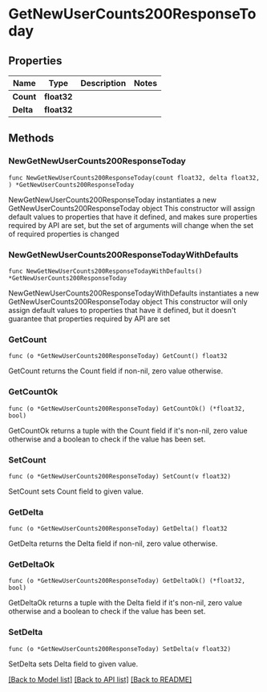 # GetNewUserCounts200ResponseToday

## Properties

Name | Type | Description | Notes
------------ | ------------- | ------------- | -------------
**Count** | **float32** |  | 
**Delta** | **float32** |  | 

## Methods

### NewGetNewUserCounts200ResponseToday

`func NewGetNewUserCounts200ResponseToday(count float32, delta float32, ) *GetNewUserCounts200ResponseToday`

NewGetNewUserCounts200ResponseToday instantiates a new GetNewUserCounts200ResponseToday object
This constructor will assign default values to properties that have it defined,
and makes sure properties required by API are set, but the set of arguments
will change when the set of required properties is changed

### NewGetNewUserCounts200ResponseTodayWithDefaults

`func NewGetNewUserCounts200ResponseTodayWithDefaults() *GetNewUserCounts200ResponseToday`

NewGetNewUserCounts200ResponseTodayWithDefaults instantiates a new GetNewUserCounts200ResponseToday object
This constructor will only assign default values to properties that have it defined,
but it doesn't guarantee that properties required by API are set

### GetCount

`func (o *GetNewUserCounts200ResponseToday) GetCount() float32`

GetCount returns the Count field if non-nil, zero value otherwise.

### GetCountOk

`func (o *GetNewUserCounts200ResponseToday) GetCountOk() (*float32, bool)`

GetCountOk returns a tuple with the Count field if it's non-nil, zero value otherwise
and a boolean to check if the value has been set.

### SetCount

`func (o *GetNewUserCounts200ResponseToday) SetCount(v float32)`

SetCount sets Count field to given value.


### GetDelta

`func (o *GetNewUserCounts200ResponseToday) GetDelta() float32`

GetDelta returns the Delta field if non-nil, zero value otherwise.

### GetDeltaOk

`func (o *GetNewUserCounts200ResponseToday) GetDeltaOk() (*float32, bool)`

GetDeltaOk returns a tuple with the Delta field if it's non-nil, zero value otherwise
and a boolean to check if the value has been set.

### SetDelta

`func (o *GetNewUserCounts200ResponseToday) SetDelta(v float32)`

SetDelta sets Delta field to given value.



[[Back to Model list]](../README.md#documentation-for-models) [[Back to API list]](../README.md#documentation-for-api-endpoints) [[Back to README]](../README.md)


